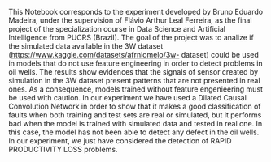 This Notebook corresponds to the experiment developed by Bruno Eduardo Madeira, under the
supervision of Flávio Arthur Leal Ferreira, as the final project of the specialization course in Data
Science and Artificial Intelligence from PUCRS (Brazil). The goal of the project was to analize if
the simulated data available in the 3W dataset (https://www.kaggle.com/datasets/afrniomelo/3w-
dataset) could be used in models that do not use feature engineering in order to detect problems
in oil wells. The results show evidences that the signals of sensor created by simulation in the 3W
dataset present patterns that are not presented in real ones. As a consequence, models trained
without feature engenieering must be used with caution. In our experiment we have used a Dilated
Causal Convolution Network in order to show that it makes a good classification of faults when
both training and test sets are real or simulated, but it performs bad when the model is trained
with simulated data and tested in real one. In this case, the model has not been able to detect
any defect in the oil wells. In our experiment, we just have considered the detection of RAPID
PRODUCTIVITY LOSS problems.
